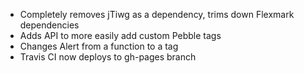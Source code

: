 ---
---

- Completely removes jTiwg as a dependency, trims down Flexmark dependencies
- Adds API to more easily add custom Pebble tags
- Changes Alert from a function to a tag
- Travis CI now deploys to gh-pages branch
